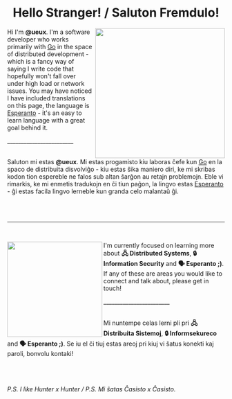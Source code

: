 <h1 align="center">Hello Stranger! / Saluton Fremdulo!</h2>
<img src="https://64.media.tumblr.com/1a3438ac2f6f4d54cc1ee45ccb8a2b70/df1e5ceb56db829a-35/s640x960/486d1252308c9ca8df2f9aaf1aff1f4cacad83fb.jpg" align="right" height="300px" width="300px"/>
<p>Hi I'm <b>@ueux</b>. I'm a software developer who works primarily with <a href="https://golang.org/">Go</a> in the space of distributed development - which is a fancy way of saying I write code that hopefully won't fall over under high load or network issues. You may have noticed I have included translations on this page, the language is <a href="https://en.wikipedia.org/wiki/Esperanto">Esperanto</a> - it's an easy to learn language with a great goal behind it.</p>
________________________<br><br>

<p>Saluton mi estas <b>@ueux</b>. Mi estas progamisto kiu laboras ĉefe kun <a href="https://golang.org/">Go</a> en la spaco de distribuita disvolviĝo - kiu estas ŝika maniero diri, ke mi skribas kodon tion espereble ne falos sub altan ŝarĝon au retajn problemojn. Eble vi rimarkis, ke mi enmetis tradukojn en ĉi tiun paĝon, la lingvo estas <a href="https://en.wikipedia.org/wiki/Esperanto">Esperanto</a> - ĝi estas facila lingvo lerneble kun granda celo malantaŭ ĝi.</p>

<br><br><hr><br>

<img src="https://media.tenor.com/images/4d601656f2fce3cc6167aacb6862d922/tenor.gif" align="left" height="220px" width="220px"/>
<p>I'm currently focused on learning more about <b>🖧 Distributed Systems</b>, <b>🔒 Information Security</b> and <b>🗣️ Esperanto ;)</b>. If any of these are areas you would like to connect and talk about, please get in touch!</p>
________________________<br><br>
<p>Mi nuntempe celas lerni pli pri <b>🖧 Distribuita Sistemoj</b>, <b>🔒 Informsekureco</b> and <b>🗣️ Esperanto ;)</b>. Se iu el ĉi tiuj estas areoj pri kiuj vi ŝatus konekti kaj paroli, bonvolu kontaki!

<br><br><br>
<i>P.S. I like Hunter x Hunter / P.S. Mi ŝatas Ĉasisto x Ĉasisto.</i>

